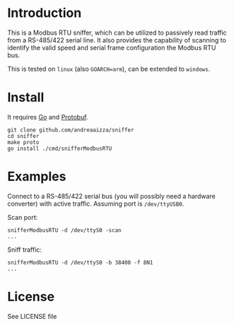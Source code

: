 # Introduction
This is a Modbus RTU sniffer, which can be utilized to passively read traffic
from a RS-485/422 serial line. It also provides the capability of scanning 
to identify the valid speed and serial frame configuration the Modbus RTU 
bus. 

This is tested on `linux` (also `GOARCH=arm`), can be extended to `windows`. 

# Install
It requires [Go](https://golang.org/doc/install) and [Protobuf](https://developers.google.com/protocol-buffers/docs/downloads).
```
git clone github.com/andreaaizza/sniffer
cd sniffer 
make proto
go install ./cmd/snifferModbusRTU
```

# Examples
Connect to a RS-485/422 serial bus (you will possibly need a hardware 
converter) with active traffic. Assuming port is `/dev/ttyUSB0`.

Scan port:
```
snifferModbusRTU -d /dev/ttyS0 -scan
...
```

Sniff traffic:
```
snifferModbusRTU -d /dev/ttyS0 -b 38400 -f 8N1
...
```

# License
See LICENSE file
